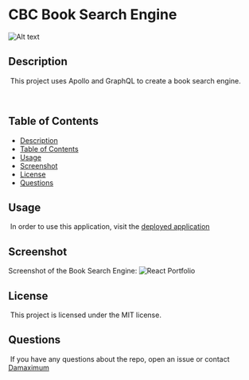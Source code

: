 # CBC Book Search Engine

![Alt text](https://img.shields.io/badge/License-MIT-brightgreen "MIT")

## Description

​
This project uses Apollo and GraphQL to create a book search engine.

​

## Table of Contents

- [Description](#description)
- [Table of Contents](#table-of-contents)
- [Usage](#usage)
- [Screenshot](#screenshot)
- [License](#license)
- [Questions](#questions)

## Usage

​
In order to use this application, visit the [deployed application](https://cbc-book-search-engine.herokuapp.com/)
​

## Screenshot

Screenshot of the Book Search Engine:
![React Portfolio](./screenshot/.png?raw=true "Book Search Engine Preview")

## License

​
This project is licensed under the MIT license.
​

## Questions

​
If you have any questions about the repo, open an issue or contact [Damaximum](https://github.com/Damaximum)
